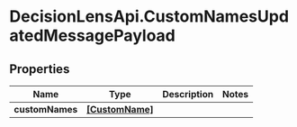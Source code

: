 # DecisionLensApi.CustomNamesUpdatedMessagePayload

## Properties
Name | Type | Description | Notes
------------ | ------------- | ------------- | -------------
**customNames** | [**[CustomName]**](CustomName.md) |  | 



